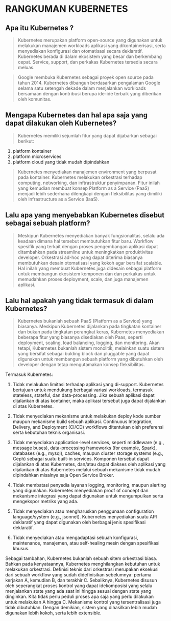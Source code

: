 # RANGKUMAN KUBERNETES

## Apa itu Kubernetes ?
>Kubernetes merupakan platform open-source yang digunakan untuk melakukan manajemen workloads aplikasi yang dikontainerisasi, serta menyediakan konfigurasi dan otomatisasi secara deklaratif. Kubernetes berada di dalam ekosistem yang besar dan berkembang cepat. Service, support, dan perkakas Kubernetes tersedia secara meluas.

>Google membuka Kubernetes sebagai proyek open source pada tahun 2014. Kubernetes dibangun berdasarkan pengalaman Google selama satu setengah dekade dalam menjalankan workloads bersamaan dengan kontribusi berupa ide-ide terbaik yang diberikan oleh komunitas.

## Mengapa Kubernetes dan hal apa saja yang dapat dilakukan oleh Kubernetes?
>Kubernetes memiliki sejumlah fitur yang dapat dijabarkan sebagai berikut:
1. platform kontainer
2. platform microservices
3. platform cloud yang tidak mudah dipindahkan

>Kubernetes menyediakan manajemen environment yang berpusat pada kontainer. Kubernetes melakukan orkestrasi terhadap computing, networking, dan inftrastruktur penyimpanan. Fitur inilah yang kemudian membuat konsep Platform as a Service (PaaS) menjadi lebih sederhana dilengkapi dengan fleksibilitas yang dimiliki oleh Infrastructure as a Service (IaaS).

## Lalu apa yang menyebabkan Kubernetes disebut sebagai sebuah platform?
>Meskipun Kubernetes menyediakan banyak fungsionalitas, selalu ada keadaan dimana hal tersebut membutuhkan fitur baru. Workflow spesifik yang terkait dengan proses pengembangan aplikasi dapat ditambahkan pada streamline untuk meningkatkan produktivitas developer. Orkestrasi ad-hoc yang dapat diterima biasanya membutuhkan desain otomatisasi yang kokoh agar bersifat scalable. Hal inilah yang membuat Kubernetes juga didesain sebagai platform untuk membangun ekosistem komponen dan dan perkakas untuk memudahkan proses deployment, scale, dan juga manajemen aplikasi.

## Lalu hal apakah yang tidak termasuk di dalam Kubernetes?
>Kubernetes bukanlah sebuah PaaS (Platform as a Service) yang biasanya. Meskipun Kubernetes dijalankan pada tingkatan kontainer dan bukan pada tingkatan perangkat keras, Kubernetes menyediakan beberapa fitur yang biasanya disediakan oleh Paas, seperti deployment, scaling, load balancing, logging, dan monitoring. Akan tetapi, Kubernetes bukanlah sistem monolitik, melainkan suatu sistem yang bersifat sebagai bulding block dan pluggable yang dapat digunakan untuk membangun sebuah platform yang dibutuhkan oleh developer dengan tetap mengutamakan konsep fleksibilitas.

Termasuk Kubernetes:

1. Tidak melakukan limitasi terhadap aplikasi yang di-support. Kubernetes bertujuan untuk mendukung berbagai variasi workloads, termasuk stateless, stateful, dan data-processing. Jika sebuah aplikasi dapat dijalankan di atas kontainer, maka aplikasi tersebut juga dapat dijalankan di atas Kubernetes.

2. Tidak menyediakan mekanisme untuk melakukan deploy kode sumber maupun mekanisme build sebuah aplikasi. Continuous Integration, Delivery, and Deployment (CI/CD) workflows ditentukan oleh preferensi serta kebutuhan teknis organisasi.

3. Tidak menyediakan application-level services, seperti middleware (e.g., message buses), data-processing frameworks (for example, Spark), databases (e.g., mysql), caches, maupun cluster storage systems (e.g., Ceph) sebagai suatu built-in services. Komponen tersebut dapat dijalankan di atas Kubernetes, dan/atau dapat diakses oleh aplikasi yang dijalankan di atas Kubernetes melalui sebuah mekanisme tidak mudah dipindahkan misalnya saja Open Service Broker.

4. Tidak membatasi penyedia layanan logging, monitoring, maupun alerting yang digunakan. Kubernetes menyediakan proof of concept dan mekanisme integrasi yang dapat digunakan untuk mengumpulkan serta mengekspor metriks yang ada.

5. Tidak menyediakan atau mengharuskan penggunaan configuration language/system (e.g., jsonnet). Kubernetes menyediakan suatu API deklaratif yang dapat digunakan oleh berbagai jenis spesifikasi deklaratif.

6. Tidak menyediakan atau mengadaptasi sebuah konfigurasi, maintenance, manajemen, atau self-healing mesin dengan spesifikasi khusus.

Sebagai tambahan, Kubernetes bukanlah sebuah sitem orkestrasi biasa. Bahkan pada kenyataannya, Kubernetes menghilangkan kebutuhan untuk melakukan orkestrasi. Definisi teknis dari orkestrasi merupakan eksekusi dari sebuah workflow yang sudah didefinisikan sebelumnya: pertama kerjakan A, kemudian B, dan terakhir C. Sebaliknya, Kubernetes disusun oleh seperangkat proses kontrol yang dapat idekomposisi yang selalu menjalankan state yang ada saat ini hingga sesuai dengan state yang dinginkan. Kita tidak perlu peduli proses apa saja yang perlu dilakukan untuk melakukan A hingga C. Mekanisme kontrol yang tersentralisasi juga tidak dibutuhkan. Dengan demikian, sistem yang dihasilkan lebih mudah digunakan lebih kokoh, serta lebih extensible.